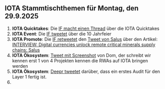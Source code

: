 ## IOTA Stammtischthemen für Montag, den 29.9.2025

1. **IOTA Quicktakes**: Die [IF macht einen Thread](https://x.com/iota/status/1970080640050618805) über die IOTA Quicktakes
2. **IOTA Event**: Die [IF tweetet](https://x.com/iota/status/1970377113892008394) über die 10 Jahrfeier
3. **IOTA Promote**: Die [IF retweetet](https://x.com/iota/status/1970443003626987997) den [Tweet von Salus](https://x.com/salusplatform/status/1970431794949308869) über den Artikel: [INTERVIEW: Digital currencies unlock remote critical minerals supply chains: Salus](https://www.spglobal.com/commodity-insights/en/news-research/latest-news/metals/091925-interview-digital-currencies-unlock-remote-critical-minerals-supply-chains-salus)
4. **IOTA Ökosystem**: [Tweet mit Screenshot](https://x.com/whatmicha/status/1970418328826192000) von Dom, der schreibt wir kennen erst 1 von 4 Projekten kennen die RWAs auf IOTA bringen werden
5. **IOTA Ökosystem**: [Deepr tweetet](https://x.com/DeeprFinance/status/1970468412154331143) darüber, dass ein erstes Audit für den Layer 1 fertig ist.
6. 
